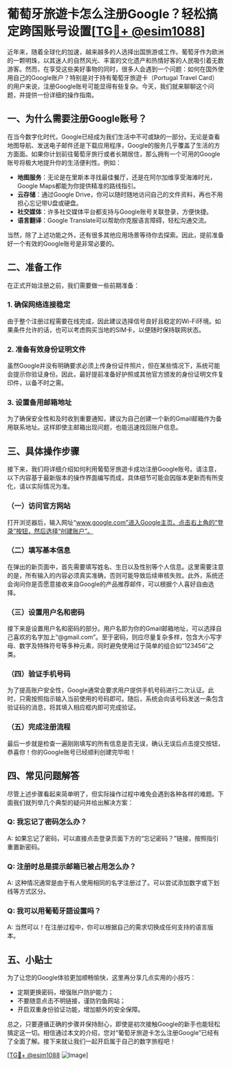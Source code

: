 # 葡萄牙旅遊卡怎么注册Google？轻松搞定跨国账号设置[[TG💪+ @esim1088](https://t.me/s/esim1088)]

近年来，随着全球化的加速，越来越多的人选择出国旅游或工作。葡萄牙作为欧洲的一颗明珠，以其迷人的自然风光、丰富的文化遗产和热情好客的人民吸引着无数游客。然而，在享受这些美好事物的同时，很多人会遇到一个问题：如何在国外使用自己的Google账户？特别是对于持有葡萄牙旅遊卡（Portugal Travel Card）的用户来说，注册Google账号可能显得有些复杂。今天，我们就来聊聊这个问题，并提供一份详细的操作指南。

## 一、为什么需要注册Google账号？

在当今数字化时代，Google已经成为我们生活中不可或缺的一部分。无论是查看地图导航、发送电子邮件还是下载应用程序，Google的服务几乎覆盖了生活的方方面面。如果你计划前往葡萄牙旅行或者长期居住，那么拥有一个可用的Google账号将极大地提升你的生活便利性。例如：

- **地图服务**：无论是在里斯本寻找最佳餐厅，还是在阿尔加维享受海滩时光，Google Maps都能为你提供精准的路线指引。
- **云存储**：通过Google Drive，你可以随时随地访问自己的文件资料，再也不用担心忘记带U盘或硬盘。
- **社交媒体**：许多社交媒体平台都支持与Google账号关联登录，方便快捷。
- **语言翻译**：Google Translate可以帮助你克服语言障碍，轻松沟通交流。

当然，除了上述功能之外，还有很多其他应用场景等待你去探索。因此，提前准备好一个有效的Google账号是非常必要的。

## 二、准备工作

在正式开始注册之前，我们需要做一些前期准备：

### 1. 确保网络连接稳定
由于整个注册过程需要在线完成，因此建议选择信号良好且稳定的Wi-Fi环境。如果条件允许的话，也可以考虑购买当地的SIM卡，以便随时保持联网状态。

### 2. 准备有效身份证明文件
虽然Google并没有明确要求必须上传身份证件照片，但在某些情况下，系统可能会提示你验证身份。因此，最好提前准备好护照或其他官方颁发的身份证明文件复印件，以备不时之需。

### 3. 设置备用邮箱地址
为了确保安全性和及时收到重要通知，建议为自己创建一个新的Gmail邮箱作为备用联系地址。这样即使主邮箱出现问题，也能迅速找回账户信息。

## 三、具体操作步骤

接下来，我们将详细介绍如何利用葡萄牙旅遊卡成功注册Google账号。请注意，以下内容基于最新版本的操作界面编写而成，具体细节可能会因版本更新而有所变化，请以实际情况为准。

### （一）访问官方网站

打开浏览器后，输入网址“www.google.com”进入Google主页。点击右上角的“登录”按钮，然后选择“创建账户”。

### （二）填写基本信息

在弹出的新页面中，首先需要填写姓名、生日以及性别等个人信息。这里需要注意的是，所有输入的内容必须真实准确，否则可能导致后续审核失败。此外，系统还会询问你是否愿意接收来自Google的产品推荐邮件，可以根据个人喜好自由选择。

### （三）设置用户名和密码

接下来是设置用户名和密码的部分。用户名即为你的Gmail邮箱地址，可以选择自己喜欢的名字加上“@gmail.com”。至于密码，则应尽量复杂多样，包含大小写字母、数字及特殊符号等多种元素，同时避免使用过于简单的组合如“123456”之类。

### （四）验证手机号码

为了提高账户安全性，Google通常会要求用户提供手机号码进行二次认证。此时，只需按照指示输入当前使用的号码即可。随后，系统会向该号码发送一条包含验证码的消息，将其填入相应框内即可完成验证。

### （五）完成注册流程

最后一步就是检查一遍刚刚填写的所有信息是否无误，确认无误后点击提交按钮，恭喜你！你的Google账号已经顺利创建完毕啦！

## 四、常见问题解答

尽管上述步骤看起来简单明了，但实际操作过程中难免会遇到各种各样的难题。下面我们就列举几个典型的疑问并给出解决方案：

### Q: 我忘记了密码怎么办？
A: 如果忘记了密码，可以直接点击登录页面下方的“忘记密码？”链接，按照指引重置新密码。

### Q: 注册时总是提示邮箱已被占用怎么办？
A: 这种情况通常是由于有人使用相同的名字注册过了。可以尝试添加数字或下划线等方式区分。

### Q: 我可以用葡萄牙語设置吗？
A: 当然可以！在注册过程中，你可以根据自己的需求切换成任何支持的语言版本。

## 五、小贴士

为了让您的Google体验更加顺畅愉快，这里再分享几点实用的小技巧：

- 定期更换密码，增强账户防护能力；
- 不要随意点击不明链接，谨防钓鱼网站；
- 开启双重身份验证功能，增加额外的安全保障。

总之，只要遵循正确的步骤并保持耐心，即使是初次接触Google的新手也能轻松搞定这一切。相信通过本文的介绍，您对“葡萄牙旅遊卡怎么注册Google”已经有了全面了解。接下来就让我们一起开启属于自己的数字旅程吧！

[[TG💪+ @esim1088](https://t.me/s/esim1088) ![Image](https://i.postimg.cc/4NQfJmqS/Snipaste-2025-05-13-00-14-12.png)]
